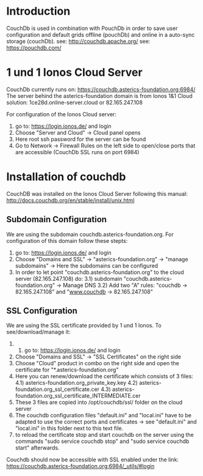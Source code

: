# Introduction
CouchDb is used in combination with PouchDb in order to save user configuration and default grids offline (pouchDb) and online in a auto-sync storage (couchDb).
see: http://couchdb.apache.org/
see: https://pouchdb.com/

# 1 und 1 Ionos Cloud Server
CouchDb currently runs on:
https://couchdb.asterics-foundation.org:6984/
The server behind the asterics-foundation domain is from Ionos 1&1 Cloud solution:
1ce28d.online-server.cloud
or
82.165.247.108

For configuration of the Ionos Cloud server:
1) go to: https://login.ionos.de/ and login
2) Choose "Server and Cloud" -> Cloud panel opens
3) Here root ssh password for the server can be found
4) Go to Network -> Firewall Rules on the left side to open/close ports that are accessible (CouchDb SSL runs on port 6984)

# Installation of couchdb
CouchDB was installed on the Ionos Cloud Server following this manual: http://docs.couchdb.org/en/stable/install/unix.html

## Subdomain Configuration
We are using the subdomain couchdb.asterics-foundation.org. For configuration of this domain follow these stepts:
1) go to: https://login.ionos.de/ and login
2) Choose "Domains and SSL" -> "asterics-foundation.org" -> "manage subdomains" -> Here the subdomains can be configured
3) In order to let point "couchdb.asterics-foundation.org" to the cloud server (82.165.247.108) do:
3.1) subdomain "couchdb.asterics-foundation.org" -> Manage DNS
3.2) Add two "A" rules: "couchdb -> 82.165.247.108" and "www.couchdb -> 82.165.247.108"

## SSL Configuration
We are using the SSL certificate provided by 1 und 1 Ionos. To see/download/manage it:
1) 1) go to: https://login.ionos.de/ and login
2) Choose "Domains and SSL" -> "SSL Certificates" on the right side
3) Choose "Cloud" product in combo on the right side and open the certificate for "*.asterics-foundation.org"
4) Here you can renew/download the certificate which consists of 3 files:
4.1) asterics-foundation.org_private_key.key
4.2) asterics-foundation.org_ssl_certificate.cer
4.3) asterics-foundation.org_ssl_certificate_INTERMEDIATE.cer
5) These 3 files are copied into /opt/couchdb/ssl/ folder on the cloud server
6) The couchdb configuration files "default.ini" and "local.ini" have to be adapted to use the correct ports and certificates -> see "default.ini" and "local.ini" in this folder next to this text file.
7) to reload the certificate stop and start couchdb on the server using the commands "sudo service couchdb stop" and "sudo service couchdb start" afterwards.

Couchdb should now be accessible with SSL enabled under the link:
https://couchdb.asterics-foundation.org:6984/_utils/#login
